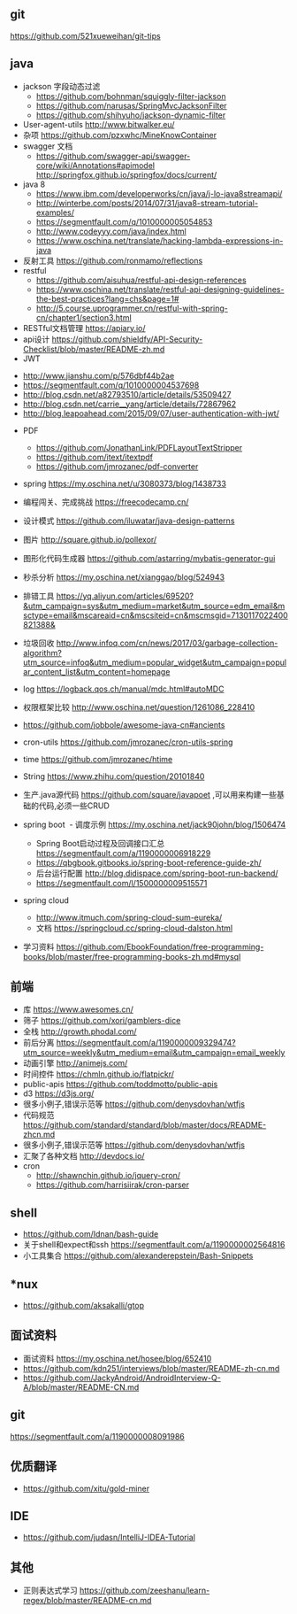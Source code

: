 ## git

https://github.com/521xueweihan/git-tips
## java
+ jackson 字段动态过滤 
  - https://github.com/bohnman/squiggly-filter-jackson
  - https://github.com/narusas/SpringMvcJacksonFilter
  - https://github.com/shihyuho/jackson-dynamic-filter
+ User-agent-utils http://www.bitwalker.eu/
+ 杂项 https://github.com/pzxwhc/MineKnowContainer
+ swagger 文档 
  - https://github.com/swagger-api/swagger-core/wiki/Annotations#apimodel http://springfox.github.io/springfox/docs/current/
+ java 8 
  - https://www.ibm.com/developerworks/cn/java/j-lo-java8streamapi/
  - http://winterbe.com/posts/2014/07/31/java8-stream-tutorial-examples/
  - https://segmentfault.com/q/1010000005054853
  - http://www.codeyyy.com/java/index.html
  - https://www.oschina.net/translate/hacking-lambda-expressions-in-java
+ 反射工具 https://github.com/ronmamo/reflections
+ restful 
  - https://github.com/aisuhua/restful-api-design-references
  - https://www.oschina.net/translate/restful-api-designing-guidelines-the-best-practices?lang=chs&page=1#
  - http://5.course.uprogrammer.cn/restful-with-spring-cn/chapter1/section3.html
+ RESTful文档管理 https://apiary.io/ 
+ api设计 https://github.com/shieldfy/API-Security-Checklist/blob/master/README-zh.md
+ JWT 
- http://www.jianshu.com/p/576dbf44b2ae
- https://segmentfault.com/q/1010000004537698
- http://blog.csdn.net/a82793510/article/details/53509427
- http://blog.csdn.net/carrie__yang/article/details/72867962
- http://blog.leapoahead.com/2015/09/07/user-authentication-with-jwt/
+ PDF
  - https://github.com/JonathanLink/PDFLayoutTextStripper
  - https://github.com/itext/itextpdf
  - https://github.com/jmrozanec/pdf-converter
+ spring 
  https://my.oschina.net/u/3080373/blog/1438733

+ 编程闯关、完成挑战 https://freecodecamp.cn/
+ 设计模式 https://github.com/iluwatar/java-design-patterns
+ 图片 http://square.github.io/pollexor/
+ 图形化代码生成器 https://github.com/astarring/mybatis-generator-gui
+ 秒杀分析 https://my.oschina.net/xianggao/blog/524943
+ 排错工具 https://yq.aliyun.com/articles/69520?&utm_campaign=sys&utm_medium=market&utm_source=edm_email&msctype=email&mscareaid=cn&mscsiteid=cn&mscmsgid=7130117022400821388&
+ 垃圾回收 http://www.infoq.com/cn/news/2017/03/garbage-collection-algorithm?utm_source=infoq&utm_medium=popular_widget&utm_campaign=popular_content_list&utm_content=homepage
+ log https://logback.qos.ch/manual/mdc.html#autoMDC
+ 权限框架比较 http://www.oschina.net/question/1261086_228410
+ https://github.com/jobbole/awesome-java-cn#ancients
+ cron-utils https://github.com/jmrozanec/cron-utils-spring
+ time https://github.com/jmrozanec/htime
+ String https://www.zhihu.com/question/20101840
+ 生产.java源代码 https://github.com/square/javapoet ,可以用来构建一些基础的代码,必须一些CRUD

+ spring boot 
  - 调度示例 https://my.oschina.net/jack90john/blog/1506474
  - Spring Boot启动过程及回调接口汇总 https://segmentfault.com/a/1190000006918229
  - https://qbgbook.gitbooks.io/spring-boot-reference-guide-zh/
  - 后台运行配置 http://blog.didispace.com/spring-boot-run-backend/
  - https://segmentfault.com/l/1500000009515571
+ spring cloud 
  - http://www.itmuch.com/spring-cloud-sum-eureka/
  - 文档 https://springcloud.cc/spring-cloud-dalston.html
  
+ 学习资料 https://github.com/EbookFoundation/free-programming-books/blob/master/free-programming-books-zh.md#mysql

## 前端
+ 库 https://www.awesomes.cn/
+ 筛子 https://github.com/xori/gamblers-dice
+ 全栈 http://growth.phodal.com/
+ 前后分离 https://segmentfault.com/a/1190000009329474?utm_source=weekly&utm_medium=email&utm_campaign=email_weekly
+ 动画引擎 http://animejs.com/
+ 时间控件 https://chmln.github.io/flatpickr/
+ public-apis https://github.com/toddmotto/public-apis
+ d3 https://d3js.org/
+ 很多小例子,错误示范等 https://github.com/denysdovhan/wtfjs
+ 代码规范 https://github.com/standard/standard/blob/master/docs/README-zhcn.md
+ 很多小例子,错误示范等 https://github.com/denysdovhan/wtfjs
+ 汇聚了各种文档 http://devdocs.io/
+ cron 
  - http://shawnchin.github.io/jquery-cron/
  - https://github.com/harrisiirak/cron-parser
## shell 
+ https://github.com/Idnan/bash-guide
+ 关于shell和expect和ssh https://segmentfault.com/a/1190000002564816
+ 小工具集合 https://github.com/alexanderepstein/Bash-Snippets
## *nux
+ https://github.com/aksakalli/gtop

## 面试资料
+ 面试资料 https://my.oschina.net/hosee/blog/652410
+ https://github.com/kdn251/interviews/blob/master/README-zh-cn.md
+ https://github.com/JackyAndroid/AndroidInterview-Q-A/blob/master/README-CN.md
## git
https://segmentfault.com/a/1190000008091986

## 优质翻译
+ https://github.com/xitu/gold-miner

## IDE
+ https://github.com/judasn/IntelliJ-IDEA-Tutorial

## 其他
+ 正则表达式学习 https://github.com/zeeshanu/learn-regex/blob/master/README-cn.md

